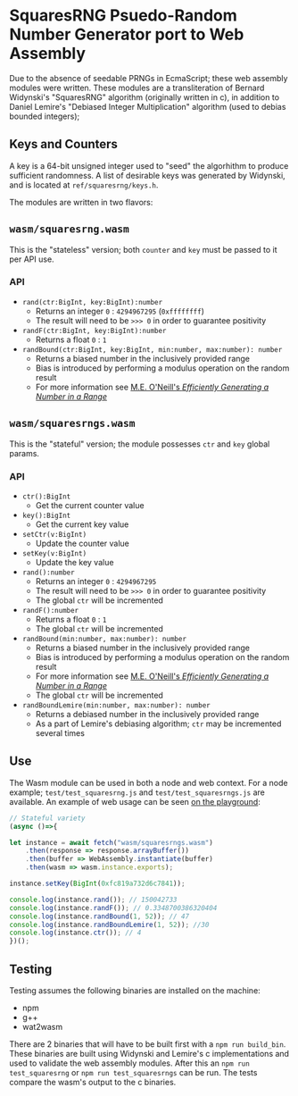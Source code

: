 # SquaresRNG Psuedo-Random Number Generator port to Web Assembly

Due to the absence of seedable PRNGs in EcmaScript; these web assembly modules were written. These modules are a transliteration of Bernard Widynski's "SquaresRNG" algorithm (originally written in c), in addition to Daniel Lemire's "Debiased Integer Multiplication" algorithm (used to debias bounded integers);

## Keys and Counters

A key is a 64-bit unsigned integer used to "seed" the algorhithm to produce sufficient randomness. A list of desirable keys was generated by Widynski, and is located at `ref/squaresrng/keys.h`.



The modules are written in two flavors:

## `wasm/squaresrng.wasm`

This is the "stateless" version; both `counter` and `key` must be passed to it per API use.

### API

* `rand(ctr:BigInt, key:BigInt):number`
    * Returns an integer `0` : `4294967295` (`0xffffffff`)
    * The result will need to be `>>> 0` in order to guarantee positivity
* `randF(ctr:BigInt, key:BigInt):number`
    * Returns a float `0` : `1`
* `randBound(ctr:BigInt, key:BigInt, min:number, max:number): number`
    * Returns a biased number in the inclusively provided range
    * Bias is introduced by performing a modulus operation on the random result
    * For more information see [M.E. O'Neill's _Efficiently Generating a Number in a Range_](https://www.pcg-random.org/posts/bounded-rands.html)

## `wasm/squaresrngs.wasm`

This is the "stateful" version; the module possesses `ctr` and `key` global params.

### API

* `ctr():BigInt`
    * Get the current counter value
* `key():BigInt`
    * Get the current key value
* `setCtr(v:BigInt)`
    * Update the counter value
* `setKey(v:BigInt)`
    * Update the key value
* `rand():number`
    * Returns an integer `0` : `4294967295`
    * The result will need to be `>>> 0` in order to guarantee positivity
    * The global `ctr` will be incremented
* `randF():number`
    * Returns a float `0` : `1`
    * The global `ctr` will be incremented
* `randBound(min:number, max:number): number`
    * Returns a biased number in the inclusively provided range
    * Bias is introduced by performing a modulus operation on the random result
    * For more information see [M.E. O'Neill's _Efficiently Generating a Number in a Range_](https://www.pcg-random.org/posts/bounded-rands.html)
    * The global `ctr` will be incremented
* `randBoundLemire(min:number, max:number): number`
    * Returns a debiased number in the inclusively provided range
    * As a part of Lemire's debiasing algorithm; `ctr` may be incremented several times

## Use

The Wasm module can be used in both a node and web context. For a node example; `test/test_squaresrng.js` and `test/test_squaresrngs.js` are available. An example of web usage can be seen [on the playground](https://chadhartman.github.io/squaresrng-wasm/playground):

```js
// Stateful variety
(async ()=>{

let instance = await fetch("wasm/squaresrngs.wasm")
    .then(response => response.arrayBuffer())
    .then(buffer => WebAssembly.instantiate(buffer)
    .then(wasm => wasm.instance.exports);

instance.setKey(BigInt(0xfc819a732d6c7841));

console.log(instance.rand()); // 150042733
console.log(instance.randF()); // 0.3348700386320404
console.log(instance.randBound(1, 52)); // 47
console.log(instance.randBoundLemire(1, 52)); //30
console.log(instance.ctr()); // 4
})();
```

## Testing

Testing assumes the following binaries are installed on the machine:

* npm
* g++
* wat2wasm

There are 2 binaries that will have to be built first with a `npm run build_bin`. These binaries are built using Widynski and Lemire's c implementations and used to validate the web assembly modules. After this an `npm run test_squaresrng` or `npm run test_squaresrngs` can be run. The tests compare the wasm's output to the c binaries.
